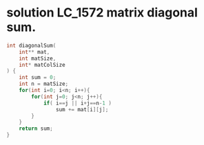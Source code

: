 # solution  LC_1572 matrix diagonal sum.

```c
int diagonalSum(
    int** mat, 
    int matSize, 
    int* matColSize
) {
    int sum = 0;
    int n = matSize;
    for(int i=0; i<n; i++){
        for(int j=0; j<n; j++){
            if( i==j || i+j==n-1 )
                sum += mat[i][j];
        }
    }
    return sum;
}
 
```
